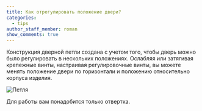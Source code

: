 ```yaml
---
title: Как отрегулировать положение двери?
categories:
  - tips
author_staff_member: roman
show_comments: true
---
```


Конструкция дверной петли создана с учетом того, чтобы дверь можно было регулировать в нескольких положениях. Ослабляя или затягивая крепежные винты, настраивая регулировочные винты, вы можете менять положение двери по горизонтали и положению относительно корпуса изделия.


![Петля](http://sborkamebeli-mair.ru/images/articles/petlia.jpg)


Для работы вам понадобится только отвертка.

